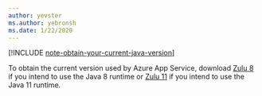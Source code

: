 ```yaml
---
author: yevster
ms.author: yebronsh
ms.date: 1/22/2020
---
```


<!-- Included in "### Switch to a supported platform" sections that have different (required) intro paragraphs. For example:

### Switch to a supported platform

App Service offers specific versions of Java SE. To ensure compatibility, migrate your application to one of the supported versions of in its current environment before you proceed with any of the remaining steps. Be sure to fully test the resulting configuration. Use the latest stable release of your Linux distribution in such tests.

-->

[!INCLUDE [note-obtain-your-current-java-version](includes/note-obtain-your-current-java-version.md)]

To obtain the current version used by Azure App Service, download [Zulu 8](https://www.azul.com/downloads/azure-only/zulu/?&version=java-8-lts&architecture=x86-64-bit&package=jdk) if you intend to use the Java 8 runtime or [Zulu 11](https://www.azul.com/downloads/azure-only/zulu/?&version=java-11-lts&architecture=x86-64-bit&package=jdk) if you intend to use the Java 11 runtime.
